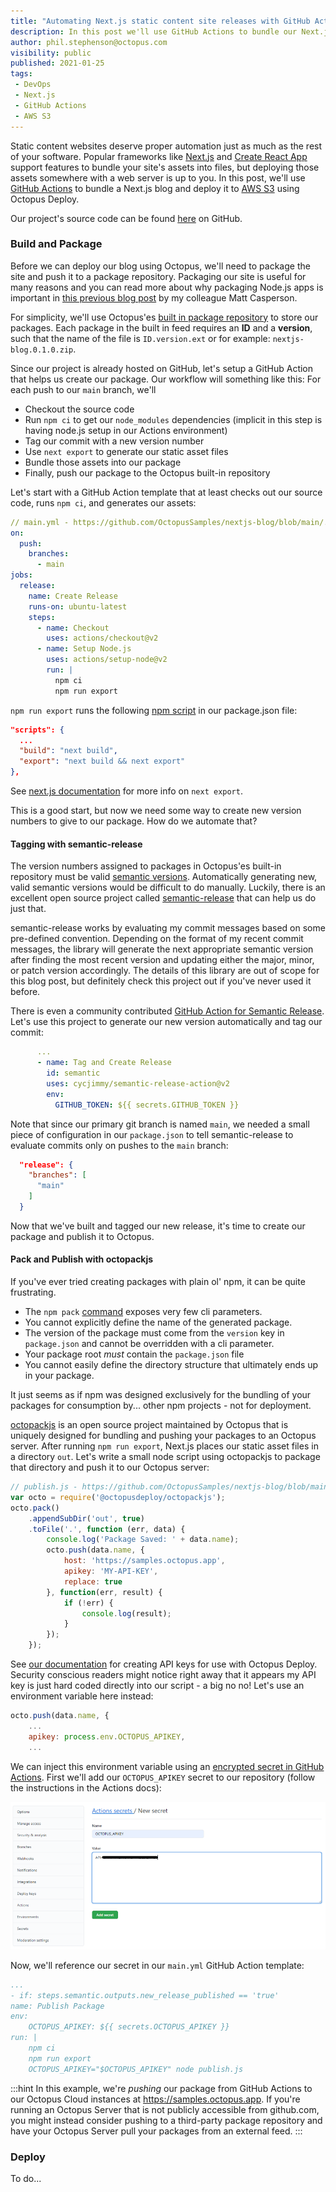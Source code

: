 ```yaml
---
title: "Automating Next.js static content site releases with GitHub Actions and Octopus Deploy"
description: In this post we'll use GitHub Actions to bundle our Next.js assets and deploy them to AWS S3 using Octopus Deploy.
author: phil.stephenson@octopus.com
visibility: public
published: 2021-01-25
tags:
 - DevOps
 - Next.js
 - GitHub Actions
 - AWS S3
---
```


Static content websites deserve proper automation just as much as the rest of your software. Popular frameworks like [Next.js](https://nextjs.org/) and [Create React App](https://github.com/facebook/create-react-app) support features to bundle your site's assets into files, but deploying those assets somewhere with a web server is up to you. In this post, we'll use [GitHub Actions](https://github.com/features/actions) to bundle a Next.js blog and deploy it to [AWS S3](https://aws.amazon.com/s3/) using Octopus Deploy.

Our project's source code can be found [here](https://github.com/OctopusSamples/nextjs-blog) on GitHub.

### Build and Package

Before we can deploy our blog using Octopus, we'll need to package the site and push it to a package repository. Packaging our site is useful for many reasons and you can read more about why packaging Node.js apps is important in [this previous blog post](https://octopus.com/blog/deploying-nodejs) by my colleague Matt Casperson.

For simplicity, we'll use Octopus'es [built in package repository](https://octopus.com/docs/packaging-applications/package-repositories/built-in-repository) to store our packages. Each package in the built in feed requires an **ID** and a **version**, such that the name of the file is `ID.version.ext` or for example: `nextjs-blog.0.1.0.zip`.

Since our project is already hosted on GitHub, let's setup a GitHub Action that helps us create our package. Our workflow will something like this:
For each push to our `main` branch, we'll
- Checkout the source code
- Run `npm ci` to get our `node_modules` dependencies (implicit in this step is having node.js setup in our Actions environment)
- Tag our commit with a new version number
- Use `next export` to generate our static asset files
- Bundle those assets into our package
- Finally, push our package to the Octopus built-in repository

Let's start with a GitHub Action template that at least checks out our source code, runs `npm ci`, and generates our assets:

```yaml
// main.yml - https://github.com/OctopusSamples/nextjs-blog/blob/main/.github/workflows/main.yml
on:
  push:
    branches:
      - main
jobs:
  release:
    name: Create Release
    runs-on: ubuntu-latest
    steps:
      - name: Checkout
        uses: actions/checkout@v2
      - name: Setup Node.js
        uses: actions/setup-node@v2
        run: |
          npm ci
          npm run export
```

`npm run export` runs the following [npm script](https://docs.npmjs.com/cli/v6/using-npm/scripts) in our package.json file:
```json
"scripts": {
  ...
  "build": "next build",
  "export": "next build && next export"
},
```

See [next.js documentation](https://nextjs.org/docs/advanced-features/static-html-export) for more info on `next export`.

This is a good start, but now we need some way to create new version numbers to give to our package. How do we automate that?

#### Tagging with semantic-release

The version numbers assigned to packages in Octopus'es built-in repository must be valid [semantic versions](https://octopus.com/docs/packaging-applications/create-packages/versioning#semver). Automatically generating new, valid semantic versions would be difficult to do manually. Luckily, there is an excellent open source project called [semantic-release](https://semantic-release.gitbook.io/) that can help us do just that.

semantic-release works by evaluating my commit messages based on some pre-defined convention. Depending on the format of my recent commit messages, the library will generate the next appropriate semantic version after finding the most recent version and updating either the major, minor, or patch version accordingly. The details of this library are out of scope for this blog post, but definitely check this project out if you've never used it before.

There is even a community contributed [GitHub Action for Semantic Release](https://github.com/marketplace/actions/action-for-semantic-release). Let's use this project to generate our new version automatically and tag our commit:

```yaml
      ...
      - name: Tag and Create Release
        id: semantic
        uses: cycjimmy/semantic-release-action@v2
        env:
          GITHUB_TOKEN: ${{ secrets.GITHUB_TOKEN }}
```

Note that since our primary git branch is named `main`, we needed a small piece of configuration in our `package.json` to tell semantic-release to evaluate commits only on pushes to the `main` branch:
```json
  "release": {
    "branches": [
      "main"
    ]
  }
```

Now that we've built and tagged our new release, it's time to create our package and publish it to Octopus.

#### Pack and Publish with octopackjs

If you've ever tried creating packages with plain ol' npm, it can be quite frustrating.
- The `npm pack` [command](https://docs.npmjs.com/cli/v6/commands/npm-pack) exposes very few cli parameters.
- You cannot explicitly define the name of the generated package.
- The version of the package must come from the `version` key in `package.json` and cannot be overridden with a cli parameter.
- Your package root *must* contain the `package.json` file
- You cannot easily define the directory structure that ultimately ends up in your package.

It just seems as if npm was designed exclusively for the bundling of your packages for consumption by... other npm projects - not for deployment.

[octopackjs](https://github.com/OctopusDeploy/octopackjs) is an open source project maintained by Octopus that is uniquely designed for bundling and pushing your packages to an Octopus server. After running `npm run export`, Next.js places our static asset files in a directory `out`. Let's write a small node script using octopackjs to package that directory and push it to our Octopus server:

```js
// publish.js - https://github.com/OctopusSamples/nextjs-blog/blob/main/publish.js
var octo = require('@octopusdeploy/octopackjs');
octo.pack()
    .appendSubDir('out', true)
    .toFile('.', function (err, data) {
        console.log('Package Saved: ' + data.name);
        octo.push(data.name, {
            host: 'https://samples.octopus.app',
            apikey: 'MY-API-KEY',
            replace: true
        }, function(err, result) {
            if (!err) {
                console.log(result);
            }
        });
    });
```

See [our documentation](https://octopus.com/docs/octopus-rest-api/how-to-create-an-api-key) for creating API keys for use with Octopus Deploy. Security conscious readers might notice right away that it appears my API key is just hard coded directly into our script - a big no no! Let's use an environment variable here instead:

```js
octo.push(data.name, {
    ...
    apikey: process.env.OCTOPUS_APIKEY,
    ...
```

We can inject this environment variable using an [encrypted secret in GitHub Actions](https://docs.github.com/en/actions/reference/encrypted-secrets). First we'll add our `OCTOPUS_APIKEY` secret to our repository (follow the instructions in the Actions docs):

![Encrypted Secret in GitHub repository screenshot](actions-secret.png "width=500")

Now, we'll reference our secret in our `main.yml` GitHub Action template:
```yaml
...
- if: steps.semantic.outputs.new_release_published == 'true'
name: Publish Package
env:
    OCTOPUS_APIKEY: ${{ secrets.OCTOPUS_APIKEY }}
run: |
    npm ci
    npm run export
    OCTOPUS_APIKEY="$OCTOPUS_APIKEY" node publish.js
```

:::hint
In this example, we're *pushing* our package from GitHub Actions to our Octopus Cloud instances at https://samples.octopus.app. If you're running an Octopus Server that is not publicly accessible from github.com, you might instead consider pushing to a third-party package repository and have your Octopus Server pull your packages from an external feed.
:::

### Deploy

To do...